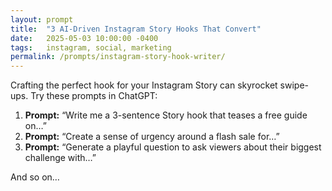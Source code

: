 ```yaml
---
layout: prompt
title:  "3 AI-Driven Instagram Story Hooks That Convert"
date:   2025-05-03 10:00:00 -0400
tags:   instagram, social, marketing
permalink: /prompts/instagram-story-hook-writer/
---
```

Crafting the perfect hook for your Instagram Story can skyrocket swipe-ups. Try these prompts in ChatGPT:

1. **Prompt:** “Write me a 3-sentence Story hook that teases a free guide on…”  
2. **Prompt:** “Create a sense of urgency around a flash sale for…”  
3. **Prompt:** “Generate a playful question to ask viewers about their biggest challenge with…”

And so on…
